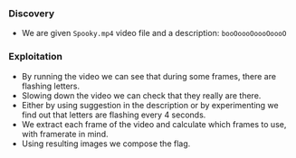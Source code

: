 ### Discovery

* We are given `Spooky.mp4` video file and a description: `booOoooOoooOoooO`

### Exploitation

* By running the video we can see that during some frames, there are flashing letters.
* Slowing down the video we can check that they really are there.
* Either by using suggestion in the description or by experimenting we find out that letters are flashing every 4 seconds.
* We extract each frame of the video and calculate which frames to use, with framerate in mind.
* Using resulting images we compose the flag.
